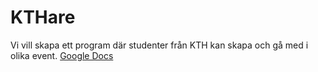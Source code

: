 # KTHare

Vi vill skapa ett program där studenter från KTH kan skapa och gå med i olika event.
[Google Docs](https://docs.google.com/document/d/1VTclJM9ix5bvt_iQoq_o9DDaQbriVHa1ZWTj71VHpTc/edit?ts=608a9430)
